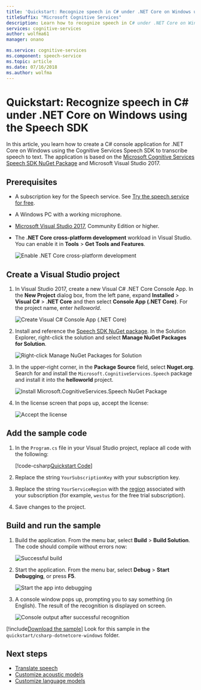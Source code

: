 ```yaml
---
title: 'Quickstart: Recognize speech in C# under .NET Core on Windows using the Cognitive Services Speech SDK | Microsoft Docs'
titleSuffix: "Microsoft Cognitive Services"
description: Learn how to recognize speech in C# under .NET Core on Windows using the Cognitive Services Speech SDK
services: cognitive-services
author: wolfma61
manager: onano

ms.service: cognitive-services
ms.component: speech-service
ms.topic: article
ms.date: 07/16/2018
ms.author: wolfma
---
```


# Quickstart: Recognize speech in C# under .NET Core on Windows using the Speech SDK

In this article, you learn how to create a C# console application for .NET Core on Windows using the Cognitive Services Speech SDK to transcribe speech to text.
The application is based on the [Microsoft Cognitive Services Speech SDK NuGet Package](https://aka.ms/csspeech/nuget) and Microsoft Visual Studio 2017.

## Prerequisites

* A subscription key for the Speech service. See [Try the speech service for free](get-started.md).
* A Windows PC with a working microphone.
* [Microsoft Visual Studio 2017](https://www.visualstudio.com/), Community Edition or higher.
* The **.NET Core cross-platform development** workload in Visual Studio. You can enable it in **Tools** \> **Get Tools and Features**.

  ![Enable .NET Core cross-platform development](media/sdk/vs-enable-net-core-workload.png)

## Create a Visual Studio project

1. In Visual Studio 2017, create a new Visual C# .NET Core Console App. In the **New Project** dialog box, from the left pane, expand **Installed** \> **Visual C#** \> **.NET Core** and then select **Console App (.NET Core)**. For the project name, enter *helloworld*.

    ![Create Visual C# Console App (.NET Core)](media/sdk/qs-csharp-dotnetcore-windows-01-new-console-app.png "Create Visual C# Console App (.NET Core)")

1. Install and reference the [Speech SDK NuGet package](https://aka.ms/csspeech/nuget). In the Solution Explorer, right-click the solution and select **Manage NuGet Packages for Solution**.

    ![Right-click Manage NuGet Packages for Solution](media/sdk/qs-csharp-dotnetcore-windows-02-manage-nuget-packages.png "Manage NuGet Packages for Solution")

1. In the upper-right corner, in the **Package Source** field, select **Nuget.org**. Search for and install the `Microsoft.CognitiveServices.Speech` package and install it into the **helloworld** project.

    ![Install Microsoft.CognitiveServices.Speech NuGet Package](media/sdk/qs-csharp-dotnetcore-windows-03-nuget-install-0.5.0.png "Install Nuget package")

1. In the license screen that pops up, accept the license:

    ![Accept the license](media/sdk/qs-csharp-dotnetcore-windows-04-nuget-license.png "Accept the license")

## Add the sample code

1. In the `Program.cs` file in your Visual Studio project, replace all code with the following:

    [!code-csharp[Quickstart Code](~/samples-cognitive-services-speech-sdk/quickstart/csharp-dotnetcore-windows/helloworld/Program.cs#code)]

1. Replace the string `YourSubscriptionKey` with your subscription key.

1. Replace the string `YourServiceRegion` with the [region](regions.md) associated with your subscription (for example, `westus` for the free trial subscription).

1. Save changes to the project.

## Build and run the sample

1. Build the application. From the menu bar, select **Build** > **Build Solution**. The code should compile without errors now:

    ![Successful build](media/sdk/qs-csharp-dotnetcore-windows-05-build.png "Successful build")

1. Start the application. From the menu bar, select **Debug** > **Start Debugging**, or press **F5**.

    ![Start the app into debugging](media/sdk/qs-csharp-dotnetcore-windows-06-start-debugging.png "Start the app into debugging")

1. A console window pops up, prompting you to say something (in English).
The result of the recognition is displayed on screen.

    ![Console output after successful recognition](media/sdk/qs-csharp-dotnetcore-windows-07-console-output.png "Console output after successful recognition")

[!include[Download the sample](../../../includes/cognitive-services-speech-service-speech-sdk-sample-download-h2.md)]
Look for this sample in the `quickstart/csharp-dotnetcore-windows` folder.

## Next steps

- [Translate speech](how-to-translate-speech.md)
- [Customize acoustic models](how-to-customize-acoustic-models.md)
- [Customize language models](how-to-customize-language-model.md)

